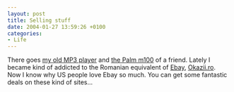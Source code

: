 ```yaml
---
layout: post
title: Selling stuff
date: 2004-01-27 13:59:26 +0100
categories:
- Life
---
```

There goes <a href="http://www.okazii.ro/catalog/view_item.php3?LotID=423462">my old MP3 player</a> and <a href="http://www.okazii.ro/catalog/view_item.php3?LotID=423469">the Palm m100</a> of a friend. Lately I became kind of addicted to the Romanian equivalent of <a href="http://www.ebay.com">Ebay</a>, <a href="http://www.okazii.ro">Okazii.ro</a>. Now I know why US people love Ebay so much. You can get some fantastic deals on these kind of sites...
